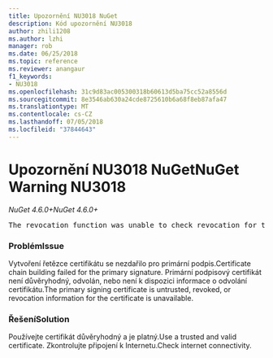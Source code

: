 ```yaml
---
title: Upozornění NU3018 NuGet
description: Kód upozornění NU3018
author: zhili1208
ms.author: lzhi
manager: rob
ms.date: 06/25/2018
ms.topic: reference
ms.reviewer: anangaur
f1_keywords:
- NU3018
ms.openlocfilehash: 31c9d83ac005300318b60613d5ba75cc52a8556d
ms.sourcegitcommit: 8e3546ab630a24cde8725610b6a68f8eb87afa47
ms.translationtype: MT
ms.contentlocale: cs-CZ
ms.lasthandoff: 07/05/2018
ms.locfileid: "37844643"
---
```

# <a name="nuget-warning-nu3018"></a><span data-ttu-id="444f0-103">Upozornění NU3018 NuGet</span><span class="sxs-lookup"><span data-stu-id="444f0-103">NuGet Warning NU3018</span></span>

<span data-ttu-id="444f0-104">*NuGet 4.6.0+*</span><span class="sxs-lookup"><span data-stu-id="444f0-104">*NuGet 4.6.0+*</span></span>

<pre>The revocation function was unable to check revocation for the certificate.</pre>

### <a name="issue"></a><span data-ttu-id="444f0-105">Problém</span><span class="sxs-lookup"><span data-stu-id="444f0-105">Issue</span></span>
<span data-ttu-id="444f0-106">Vytvoření řetězce certifikátu se nezdařilo pro primární podpis.</span><span class="sxs-lookup"><span data-stu-id="444f0-106">Certificate chain building failed for the primary signature.</span></span> <span data-ttu-id="444f0-107">Primární podpisový certifikát není důvěryhodný, odvolán, nebo není k dispozici informace o odvolání certifikátu.</span><span class="sxs-lookup"><span data-stu-id="444f0-107">The primary signing certificate is untrusted, revoked, or revocation information for the certificate is unavailable.</span></span>

### <a name="solution"></a><span data-ttu-id="444f0-108">Řešení</span><span class="sxs-lookup"><span data-stu-id="444f0-108">Solution</span></span>
<span data-ttu-id="444f0-109">Používejte certifikát důvěryhodný a je platný.</span><span class="sxs-lookup"><span data-stu-id="444f0-109">Use a trusted and valid certificate.</span></span> <span data-ttu-id="444f0-110">Zkontrolujte připojení k Internetu.</span><span class="sxs-lookup"><span data-stu-id="444f0-110">Check internet connectivity.</span></span>